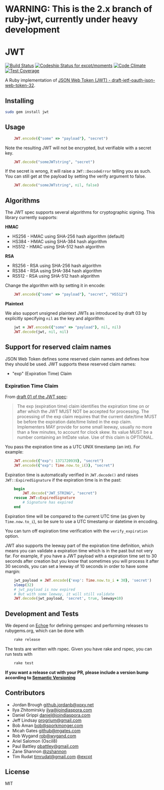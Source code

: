 # WARNING: This is the 2.x branch of ruby-jwt, currently under heavy development

# JWT

[![Build Status](https://travis-ci.org/excpt/ruby-jwt.svg?branch=refactoring)](https://travis-ci.org/excpt/ruby-jwt)
[![Codeship Status for excpt/moments](https://codeship.com/projects/f94b6890-6dc3-0132-8f82-52110d7a425c/status?branch=master)](https://codeship.com/projects/54274)
[![Code Climate](https://codeclimate.com/github/excpt/ruby-jwt/badges/gpa.svg)](https://codeclimate.com/github/excpt/ruby-jwt)
[![Test Coverage](https://codeclimate.com/github/excpt/ruby-jwt/badges/coverage.svg)](https://codeclimate.com/github/excpt/ruby-jwt)

A Ruby implementation of [JSON Web Token (JWT) - draft-ietf-oauth-json-web-token-32](http://tools.ietf.org/html/draft-ietf-oauth-json-web-token-32).

## Installing

```bash
sudo gem install jwt
```

## Usage

```ruby
    JWT.encode({"some" => "payload"}, "secret")
```

Note the resulting JWT will not be encrypted, but verifiable with a secret key.

```ruby
    JWT.decode("someJWTstring", "secret")
```

If the secret is wrong, it will raise a `JWT::DecodeError` telling you as such. You can still get at the payload by setting the verify argument to false.

```ruby
    JWT.decode("someJWTstring", nil, false)
```

## Algorithms

The JWT spec supports several algorithms for cryptographic signing. This library currently supports:

**HMAC**

* HS256	- HMAC using SHA-256 hash algorithm (default)
* HS384	- HMAC using SHA-384 hash algorithm
* HS512 - HMAC using SHA-512 hash algorithm

**RSA**

* RS256 - RSA using SHA-256 hash algorithm
* RS384 - RSA using SHA-384 hash algorithm
* RS512 - RSA using SHA-512 hash algorithm

Change the algorithm with by setting it in encode:

```ruby
    JWT.encode({"some" => "payload"}, "secret", "HS512")
```

**Plaintext**

We also support unsigned plaintext JWTs as introduced by draft 03 by explicitly specifying `nil` as the key and algorithm:

```ruby
    jwt = JWT.encode({"some" => "payload"}, nil, nil)
    JWT.decode(jwt, nil, nil)
```

## Support for reserved claim names
JSON Web Token defines some reserved claim names and defines how they should be
used. JWT supports these reserved claim names:

 - "exp" (Expiration Time) Claim

### Expiration Time Claim

From [draft 01 of the JWT spec](http://self-issued.info/docs/draft-jones-json-web-token-01.html#ReservedClaimName):

> The exp (expiration time) claim identifies the expiration time on or after
> which the JWT MUST NOT be accepted for processing. The processing of the exp
> claim requires that the current date/time MUST be before the expiration
> date/time listed in the exp claim. Implementers MAY provide for some small
> leeway, usually no more than a few minutes, to account for clock skew. Its
> value MUST be a number containing an IntDate value. Use of this claim is
> OPTIONAL.

You pass the expiration time as a UTC UNIX timestamp (an int). For example:

```ruby
    JWT.encode({"exp": 1371720939}, "secret")
    JWT.encode({"exp": Time.now.to_i()}, "secret")
```

Expiration time is automatically verified in `JWT.decode()` and raises
`JWT::ExpiredSignature` if the expiration time is in the past:

```ruby
    begin
        JWT.decode("JWT_STRING", "secret")
    rescue JWT::ExpiredSignature
        # Signature has expired
	end
```

Expiration time will be compared to the current UTC time (as given by
`Time.now.to_i`), so be sure to use a UTC timestamp or datetime in encoding.

You can turn off expiration time verification with the `verify_expiration` option.

JWT also supports the leeway part of the expiration time definition, which
means you can validate a expiration time which is in the past but not very far.
For example, if you have a JWT payload with a expiration time set to 30 seconds
after creation but you know that sometimes you will process it after 30 seconds,
you can set a leeway of 10 seconds in order to have some margin:

```ruby
    jwt_payload = JWT.encode({'exp': Time.now.to_i + 30}, 'secret')
    sleep(32)
    # jwt_payload is now expired
    # But with some leeway, it will still validate
    JWT.decode(jwt_payload, 'secret', true, leeway=10)
```

## Development and Tests

We depend on [Echoe](http://rubygems.org/gems/echoe) for defining gemspec and performing releases to rubygems.org, which can be done with

```bash
    rake release
```

The tests are written with rspec. Given you have rake and rspec, you can run tests with

```bash
    rake test
```

**If you want a release cut with your PR, please include a version bump according to [Semantic Versioning](http://semver.org/)**

## Contributors

 * Jordan Brough <github.jordanb@xoxy.net>
 * Ilya Zhitomirskiy <ilya@joindiaspora.com>
 * Daniel Grippi <daniel@joindiaspora.com>
 * Jeff Lindsay <progrium@gmail.com>
 * Bob Aman <bob@sporkmonger.com>
 * Micah Gates <github@mgates.com>
 * Rob Wygand <rob@wygand.com>
 * Ariel Salomon (Oscil8)
 * Paul Battley <pbattley@gmail.com>
 * Zane Shannon [@zshannon](https://github.com/zshannon)
 * Tim Rudat <timrudat@gmail.com> [@excpt](https://github.com/excpt)

## License

MIT
